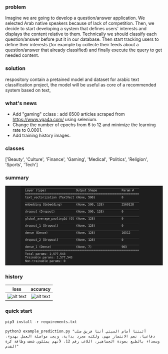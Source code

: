 ### problem
Imagine we are going to develop a question/answer application.  We selected Arab native speakers because of lack of competition. Then, we decide to start developing a system that defines users' interests and displays the content relative to them.
Technically we should classify each question/answer before put it in our database. Then start tracking users to define their interests (for example by collecte their feeds about a question/answer that already classified) and finally execute the query to get needed content.
### solution
respository contain a pretained model and dataset for arabic text classification project, the model will be  useful as core of a recommended system based on text,
### what's news 
- Add "gaming" cclass : add 6500 articles scraped from https://www.vga4a.com/ using selenium.
- Change the number of epochs from 6 to 12 and minimize the learning rate to 0.0001.
- Add training history images.

### classes
['Beauty', 'Culture', 'Finance', 'Gaming', 'Medical', 'Politics', 'Religion', 'Sports', 'Tech']
### summary
![alt text](https://github.com/aizen991/arabic-text-classification/blob/main/Screenshot%20from%202021-10-02%2019-07-42.png)
### history
loss            |  accuracy
:-------------------------:|:-------------------------:
![alt text](https://github.com/aizen991/conclusion/blob/add-beauty-class/loss.png) | ![alt text](https://github.com/aizen991/conclusion/blob/add-beauty-class/accurancy.png)




### quick start

```
pip3 install -r requirements.txt
```
```
python3 example_prediction.py "أثبتنا أمام السيتي أننا فريق صلب دفاعيا، نعم الانتصار مهم، ولكنه مجرد بداية، ويجب مواصلة العمل بهدوء، وسعداء بالطبع بعودة الجماهير، اللاعب رقم 12، لأنهم يمثلون شغف وطاقة كرة القدم"
```


